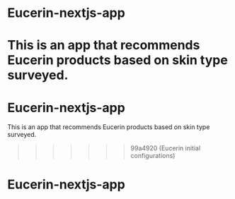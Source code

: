 # Eucerin-nextjs-app
This is an app that recommends Eucerin products based on skin type surveyed.
=======
# Eucerin-nextjs-app
This is an app that recommends Eucerin products based on skin type surveyed.
>>>>>>> 99a4920 (Eucerin initial configurations)
# Eucerin-nextjs-app
